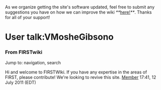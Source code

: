 As we organize getting the site's software updated, feel free to submit any
suggestions you have on how we can improve the wiki
_**_[here!](/index.php/User:Hallry/Suggestions "User:Hallry/Suggestions"
)_**_. Thanks for all of your support!

# User talk:VMosheGibsono

### From FIRSTwiki

Jump to: navigation, search

Hi and welcome to FIRSTWIki. If you have any expertise in the areas of FIRST,
please contribute! We're looking to revive this site.
[Member](/index.php/User:Member "User:Member" ) 17:41, 12 July 2011 (EDT)

